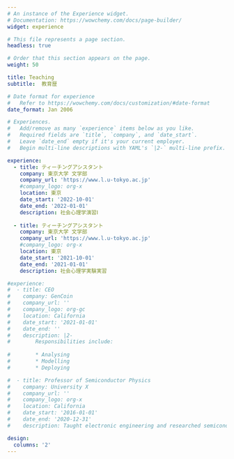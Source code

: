 ```yaml
---
# An instance of the Experience widget.
# Documentation: https://wowchemy.com/docs/page-builder/
widget: experience

# This file represents a page section.
headless: true

# Order that this section appears on the page.
weight: 50

title: Teaching
subtitle:  教育歴

# Date format for experience
#   Refer to https://wowchemy.com/docs/customization/#date-format
date_format: Jan 2006

# Experiences.
#   Add/remove as many `experience` items below as you like.
#   Required fields are `title`, `company`, and `date_start`.
#   Leave `date_end` empty if it's your current employer.
#   Begin multi-line descriptions with YAML's `|2-` multi-line prefix.

experience:
  - title: ティーチングアシスタント
    company: 東京大学 文学部
    company_url: 'https://www.l.u-tokyo.ac.jp'
    #company_logo: org-x
    location: 東京
    date_start: '2022-10-01'
    date_end: '2022-01-01'
    description: 社会心理学演習Ⅰ
    
  - title: ティーチングアシスタント
    company: 東京大学 文学部
    company_url: 'https://www.l.u-tokyo.ac.jp'
    #company_logo: org-x
    location: 東京
    date_start: '2021-10-01'
    date_end: '2021-01-01'
    description: 社会心理学実験実習

#experience:
#  - title: CEO
#    company: GenCoin
#    company_url: ''
#    company_logo: org-gc
#    location: California
#    date_start: '2021-01-01'
#    date_end: ''
#    description: |2-
#        Responsibilities include:
        
#        * Analysing
#        * Modelling
#        * Deploying

#  - title: Professor of Semiconductor Physics
#    company: University X
#    company_url: ''
#    company_logo: org-x
#    location: California
#    date_start: '2016-01-01'
#    date_end: '2020-12-31'
#    description: Taught electronic engineering and researched semiconductor physics.

design:
  columns: '2'
---
```


